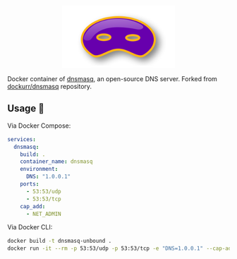 <div align="center">
<a href="https://github.com/dockur/dnsmasq"><img src="https://raw.githubusercontent.com/dockur/dnsmasq/master/.github/logo.png" title="Logo" style="max-width:100%;" width="256" /></a>
</div>
<div align="center">


</div></h1>

Docker container of [dnsmasq](https://thekelleys.org.uk/dnsmasq/doc.html), an open-source DNS server.
Forked from [dockurr/dnsmasq](https://github.com/dockur/dnsmasq) repository.

## Usage  🐳

Via Docker Compose:

```yaml
services:
  dnsmasq:
    build: .
    container_name: dnsmasq
    environment:
      DNS: "1.0.0.1"
    ports:
      - 53:53/udp
      - 53:53/tcp
    cap_add:
      - NET_ADMIN
```

Via Docker CLI:

```bash
docker build -t dnsmasq-unbound .
docker run -it --rm -p 53:53/udp -p 53:53/tcp -e "DNS=1.0.0.1" --cap-add=NET_ADMIN dnsmasq-unbound
```

